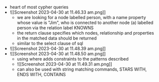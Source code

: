 
- heart of most cypher queries 
- ![[Screenshot 2023-04-30 at 11.46.33 am.png]]
	- we are looking for a node labelled person, with a name property whose value is "Jim", who is connected to another node (a) labelled person via the relation label KNOWNS
	- the return clause specifies which nodes, relationship and properties in the matched data should be returned 
	- similar to the select clause of sql 
- ![[Screenshot 2023-04-30 at 11.48.39 am.png]]
- ![[Screenshot 2023-04-30 at 11.48.50 am.png]]
	- using where adds constraints to the patterns described 
	- ![[Screenshot 2023-04-30 at 11.49.31 am.png]]
	- can also be used with string matching commands, STARS WITH, ENDS WITH, CONTAINS